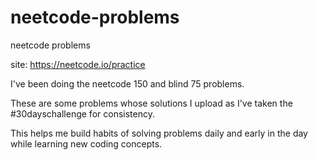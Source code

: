 # neetcode-problems
neetcode problems

site: https://neetcode.io/practice

I've been doing the neetcode 150 and blind 75 problems.

These are some problems whose solutions I upload as I've taken the #30dayschallenge for consistency.

This helps me build habits of solving problems daily and early in the day while learning new coding concepts.
